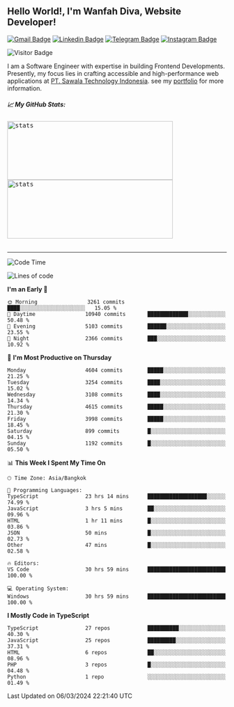 ## Hello World!, I'm Wanfah Diva, Website Developer!

[![Gmail Badge](https://img.shields.io/badge/-Gmail-white?style=plastic&logo=Gmail&link=mailto:aditputrafirmansyah@gmail.com)](mailto:wanfahdivaa@gmail.com)
[![Linkedin Badge](https://img.shields.io/badge/-LinkedIn-blue?style=plastic&logo=Linkedin&link=https://www.linkedin.com/in/aditputrafirmansyah/)](https://www.linkedin.com/in/wanfahdiva/)
[![Telegram Badge](https://img.shields.io/badge/-Telegram-blue?style=plastic&logo=telegram&link=https://t.me/Adithya_13)](https://t.me/wanfahdiva)
[![Instagram Badge](https://img.shields.io/badge/-Instagram-white?style=plastic&logo=instagram&link=https://www.instagram.com/adithya_firmansyahputra/)](https://www.instagram.com/wnfhdva/)

![Visitor Badge](https://visitor-badge.laobi.icu/badge?page_id=wanfahdiva.wanfahdiva)

<p>
I am a Software Engineer with expertise in building Frontend Developments.
Presently, my focus lies in crafting accessible and high-performance web applications at  <a href="https://sawala/tech" target="_blank">PT. Sawala Technology Indonesia</a>. see my <a href="https://wanfahdiva.me" target="_blank">portfolio</a> for more information.
</p>

<h5 align="left">
  
📈 **My GitHub Stats:**

</h5>

<div align="left">
<kbd>
    <img height="135em" width="380em" alt="stats" src="https://github-readme-streak-stats.herokuapp.com?user=wanfahdiva&theme=tokyonight_duo&hide_border=true&dates=27DDC9" />
</kbd>
<kbd>
    <img height="135em" width="380em" alt="stats" src="https://github-readme-activity-graph.vercel.app/graph?username=wanfahdiva&theme=react&hide_title=true"></kbd>
</div>

<br />

---

<!--START_SECTION:waka-->
![Code Time](http://img.shields.io/badge/Code%20Time-384%20hrs%2046%20mins-blue)

![Lines of code](https://img.shields.io/badge/From%20Hello%20World%20I%27ve%20Written-17.5%20million%20lines%20of%20code-blue)

**I'm an Early 🐤** 

```text
🌞 Morning                3261 commits        ████░░░░░░░░░░░░░░░░░░░░░   15.05 % 
🌆 Daytime                10940 commits       █████████████░░░░░░░░░░░░   50.48 % 
🌃 Evening                5103 commits        ██████░░░░░░░░░░░░░░░░░░░   23.55 % 
🌙 Night                  2366 commits        ███░░░░░░░░░░░░░░░░░░░░░░   10.92 % 
```
📅 **I'm Most Productive on Thursday** 

```text
Monday                   4604 commits        █████░░░░░░░░░░░░░░░░░░░░   21.25 % 
Tuesday                  3254 commits        ████░░░░░░░░░░░░░░░░░░░░░   15.02 % 
Wednesday                3108 commits        ████░░░░░░░░░░░░░░░░░░░░░   14.34 % 
Thursday                 4615 commits        █████░░░░░░░░░░░░░░░░░░░░   21.30 % 
Friday                   3998 commits        █████░░░░░░░░░░░░░░░░░░░░   18.45 % 
Saturday                 899 commits         █░░░░░░░░░░░░░░░░░░░░░░░░   04.15 % 
Sunday                   1192 commits        █░░░░░░░░░░░░░░░░░░░░░░░░   05.50 % 
```


📊 **This Week I Spent My Time On** 

```text
🕑︎ Time Zone: Asia/Bangkok

💬 Programming Languages: 
TypeScript               23 hrs 14 mins      ███████████████████░░░░░░   74.99 % 
JavaScript               3 hrs 5 mins        ██░░░░░░░░░░░░░░░░░░░░░░░   09.96 % 
HTML                     1 hr 11 mins        █░░░░░░░░░░░░░░░░░░░░░░░░   03.86 % 
JSON                     50 mins             █░░░░░░░░░░░░░░░░░░░░░░░░   02.73 % 
Other                    47 mins             █░░░░░░░░░░░░░░░░░░░░░░░░   02.58 % 

🔥 Editors: 
VS Code                  30 hrs 59 mins      █████████████████████████   100.00 % 

💻 Operating System: 
Windows                  30 hrs 59 mins      █████████████████████████   100.00 % 
```

**I Mostly Code in TypeScript** 

```text
TypeScript               27 repos            ██████████░░░░░░░░░░░░░░░   40.30 % 
JavaScript               25 repos            █████████░░░░░░░░░░░░░░░░   37.31 % 
HTML                     6 repos             ██░░░░░░░░░░░░░░░░░░░░░░░   08.96 % 
PHP                      3 repos             █░░░░░░░░░░░░░░░░░░░░░░░░   04.48 % 
Python                   1 repo              ░░░░░░░░░░░░░░░░░░░░░░░░░   01.49 % 
```




 Last Updated on 06/03/2024 22:21:40 UTC
<!--END_SECTION:waka-->
